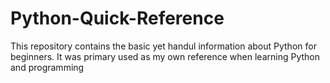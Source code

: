 # Python-Quick-Reference
This repository contains the basic yet handul information about Python for beginners. It was primary used as my own reference when learning Python and programming
